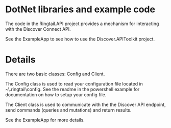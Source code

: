 # DotNet libraries and example code
The code in the Ringtail.API project provides a mechanism for interacting with the Discover Connect API. 

See the ExampleApp to see how to use the Discover.APIToolkit project. 

# Details
There are two basic classes:  Config and Client. 

The Config class is used to read your configuration file located in ~\\.ringtail\config. See the readme in the powershell example for documentation on how to setup your config file.

The Client class is used to communicate with the the Discover API endpoint, send commands (queries and mutations) and return results.

See the ExampleApp for more details. 
